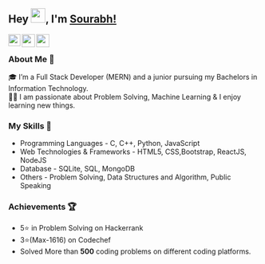 ## Hey <img src="https://github.com/TheDudeThatCode/TheDudeThatCode/blob/master/Assets/Hi.gif" width="29px">, I'm [Sourabh!](https://www.linkedin.com/in/sourabh-raha-29b0a81a6/) 
<a href="https://www.linkedin.com/in/sourabh-raha-29b0a81a6/">
  <img align="left" width="24px" src="https://cdn.jsdelivr.net/npm/simple-icons@v3/icons/linkedin.svg"  />
</a>
<a href="mailto:sourabhrahafbg@gmail.com">
  <img align="left" width="26px" src="https://cdn.jsdelivr.net/npm/simple-icons@v3/icons/gmail.svg" />
</a>
<a href="https://www.facebook.com/sourabh.raha.9210">
  <img align="left" width="26px" src="https://cdn.jsdelivr.net/npm/simple-icons@v3/icons/facebook.svg" />
</a>

</br>

### About Me 🚀
🎓 I’m a Full Stack Developer (MERN) and a junior pursuing my Bachelors in Information Technology. </br>
👨‍💻  I am passionate about Problem Solving, Machine Learning & I enjoy learning new things. </br>

### My Skills 🙌
- Programming Languages - C, C++, Python, JavaScript
- Web Technologies & Frameworks - HTML5, CSS,Bootstrap, ReactJS, NodeJS
- Database - SQLite, SQL, MongoDB
- Others - Problem Solving, Data Structures and Algorithm, Public Speaking

### Achievements 🏆
- 5⭐ in Problem Solving on Hackerrank
- 3⭐(Max-1616) on Codechef
- Solved More than <strong>500</strong> coding problems on different coding platforms.


<!---
sourabhraha/sourabhraha is a ✨ special ✨ repository because its `README.md` (this file) appears on your GitHub profile.
You can click the Preview link to take a look at your changes.
--->
